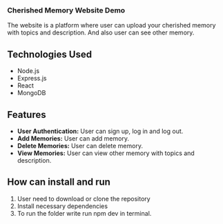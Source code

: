 ### Cherished Memory Website Demo
The website is a platform where user can upload your cherished memory with topics and description. And also user can see other memory.

## Technologies Used
* Node.js
* Express.js
* React
* MongoDB

## Features
* **User Authentication:** User can sign up, log in and log out.
* **Add Memories:** User can add memory.
* **Delete Memories:** User can delete memory.
* **View Memories:** User can view other memory with topics and description.

## How can install and run
1) User need to download or clone the repository
2) Install necessary dependencies
3) To run the folder write run npm dev in terminal.
